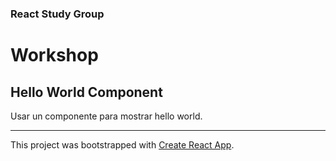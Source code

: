 ### React Study Group

# Workshop

## Hello World Component

Usar un componente para mostrar hello world.

---

This project was bootstrapped with [Create React App](https://github.com/facebookincubator/create-react-app).